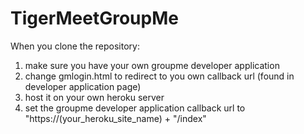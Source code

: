 # TigerMeetGroupMe
When you clone the repository:
1. make sure you have your own groupme developer application
2. change gmlogin.html to redirect to you own callback url (found in developer application page)
3. host it on your own heroku server
4. set the groupme developer application callback url to "https://(your_heroku_site_name) + "/index"
